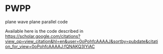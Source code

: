 # PWPP
plane wave plane parallel code

Available here is the code described in https://scholar.google.com/citations?view_op=view_citation&hl=en&user=0oPohfcAAAAJ&sortby=pubdate&citation_for_view=0oPohfcAAAAJ:fQNAKQ3IYiAC
